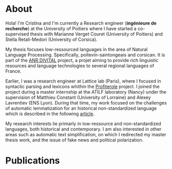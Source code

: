 
# About

Hola! I'm Cristina and I'm currently a Research engineer (**ingénieure de recherche**) at the University of Poitiers where I have started a co-supervised thesis with Marianne Verget Couret (University of Poitiers) and Stella Retali-Medori (University of Corsica).

My thesis focuses low-ressourced languages in the area of Natural Language Processing. Specifically, poitevin-saintongeais and corsican. It is part of the [ANR DIVITAL](https://anr.fr/Project-ANR-17-CE23-0025) project, a projet aiming to provide rich linguistic resources and language technologies to several regional languages of France.

Earlier, I was a research engineer at Lattice lab (Paris), where I focused in syntactic parsing and lexicons whithin the [Profiterole](https://www.lattice.cnrs.fr/amp/projets/projets-passes/projets-anr/projet-anr-profiterole/) project. I joined the project during a master internship at the ATILF laboratory (Nancy) under the supervision of Matthieu Constant (University of Lorraine) and Alexey Lavrentiev (ENS Lyon). During that time, my work focused on the challenges of automatic lemmatization for an historical non-standardized language which is described in the following [article]().

My research interests lie primarly in low-ressource and non-standardized languages, both historical and contemporary. I am also interested in other areas such as automatic text simplification, on which I redirected my master thesis work, and the issue of fake news and political polarization.


# Publications
